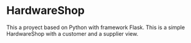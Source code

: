 # HardwareShop
 
This a proyect based on Python with framework Flask. This is a simple HardwareShop with a customer and a supplier view.
